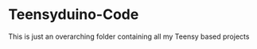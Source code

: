 Teensyduino-Code
================

This is just an overarching folder containing all my Teensy based projects
